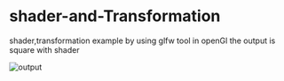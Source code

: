 # shader-and-Transformation

shader,transformation example by using glfw tool in openGl
the output is square with shader


![output](https://user-images.githubusercontent.com/36831511/48146038-08b01100-e269-11e8-8c51-232e95735697.png)
